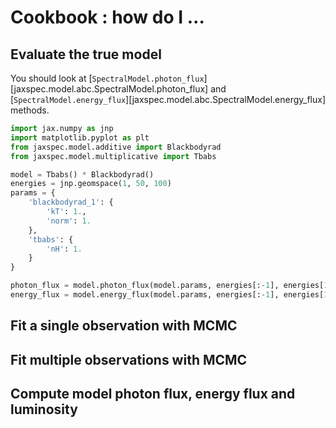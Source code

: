 # Cookbook : how do I ...

## Evaluate the true model

You should look at [`SpectralModel.photon_flux`][jaxspec.model.abc.SpectralModel.photon_flux] and
[`SpectralModel.energy_flux`][jaxspec.model.abc.SpectralModel.energy_flux] methods.

``` python
import jax.numpy as jnp
import matplotlib.pyplot as plt
from jaxspec.model.additive import Blackbodyrad
from jaxspec.model.multiplicative import Tbabs

model = Tbabs() * Blackbodyrad()
energies = jnp.geomspace(1, 50, 100)
params = {
    'blackbodyrad_1': {
        'kT': 1.,
        'norm': 1.
    },
    'tbabs': {
        'nH': 1.
    }
}

photon_flux = model.photon_flux(model.params, energies[:-1], energies[1:], n_points=30)
energy_flux = model.energy_flux(model.params, energies[:-1], energies[1:], n_points=30)
```

## Fit a single observation with MCMC

## Fit multiple observations with MCMC

## Compute model photon flux, energy flux and luminosity